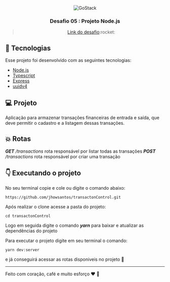 <div align="center">
  <img alt="GoStack" src="https://storage.googleapis.com/golden-wind/bootcamp-gostack/header-desafios.png" />
</div>

<h3 align="center">
  Desafio 05 : Projeto Node.js
</h3>

<blockquote align="center"><a href="https://github.com/Rocketseat/bootcamp-gostack-desafios/blob/master/desafio-fundamentos-nodejs/README.md">Link do desafio</a>:rocket:
</blockquote>



## :pushpin: Tecnologias

Esse projeto foi desenvolvido com as seguintes tecnologias:

- [Node.js](https://nodejs.org/en/)
- [Typescript](https://www.typescriptlang.org/)
- [Express](https://expressjs.com/pt-br/)
- [uuidv4](https://github.com/thenativeweb/uuidv4)

## :computer: Projeto

Aplicação para armazenar transações financeiras de entrada e saída, que deve permitir o cadastro e a listagem dessas transações.

## :collision: Rotas

__*GET*__  _/transactions_ rota responsável por listar todas as transações
__*POST*__  _/transactions_ rota responsável por criar uma transação


## :point_down: Executando o projeto

No seu terminal copie e cole ou digite o comando abaixo:

```git
https://github.com/jhowsantos/transactonControl.git
````

Após realizar o clone acesse a pasta do projeto:

```git
cd transactonControl
````

Logo em seguida digite o comando __*yarn*__ para baixar e atualizar as dependências do projeto

Para executar o projeto digite em seu terminal o comando:

```terminal
yarn dev:server
````

e já conseguirá acessar as rotas disponiveis no projeto :punch:

---
Feito com coração, café e muito esforço :heart: :rocket:
